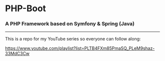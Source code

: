 # PHP-Boot
### A PHP Framework based on Symfony & Spring (Java)

---

This is a repo for my YouTube series so everyone can follow along:

https://www.youtube.com/playlist?list=PLTB4FXm85PmaSQ_PLeM9shaz-33MdC3Cw
